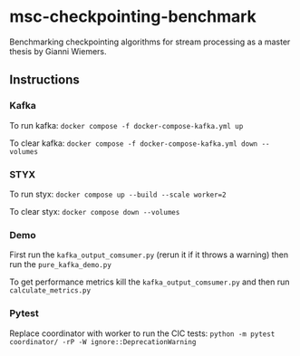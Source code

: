 # msc-checkpointing-benchmark
Benchmarking checkpointing algorithms for stream processing as a master thesis by Gianni Wiemers.

## Instructions

### Kafka

To run kafka: `docker compose -f docker-compose-kafka.yml up`

To clear kafka: `docker compose -f docker-compose-kafka.yml down --volumes`

### STYX

To run styx: `docker compose up --build --scale worker=2`

To clear styx: `docker compose down --volumes`


### Demo

First run the `kafka_output_comsumer.py` (rerun it if it throws a warning) then run the `pure_kafka_demo.py`

To get performance metrics kill the `kafka_output_comsumer.py` and then run `calculate_metrics.py`

### Pytest

Replace coordinator with worker to run the CIC tests:
`python -m pytest coordinator/ -rP -W ignore::DeprecationWarning`
